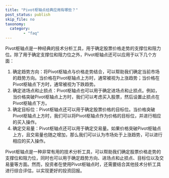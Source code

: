 ```yaml
---
title: "Pivot枢轴点经典应用有哪些？"
post_status: publish
skip_file: no
taxonomy:
  category:
        - "faq"
---
```


Pivot枢轴点是一种经典的技术分析工具，用于确定股票价格走势的支撑位和阻力位。除了用于确定支撑位和阻力位之外，Pivot枢轴点还可以应用于以下几个方面：

1. 确定趋势方向：将Pivot枢轴点与价格走势结合，可以帮助我们确定当前市场的趋势方向。当价格在Pivot枢轴点上方时，通常被视为上涨趋势；当价格在Pivot枢轴点下方时，通常被视为下跌趋势。
2. 确定进场点和止损点：Pivot枢轴点也可以用于确定进场点和止损点。例如，当价格突破Pivot枢轴点上方时，我们可以考虑买入股票，然后设置止损点在Pivot枢轴点下方。
3. 确定目标位：Pivot枢轴点还可以用于确定股票价格的目标位。当价格突破Pivot枢轴点上方时，我们可以将Pivot枢轴点作为价格的目标位，并进行相应的买入操作。
4. 确定交易量：Pivot枢轴点还可以用于确定交易量。如果价格突破Pivot枢轴点上方，且交易量也随之增加，那么我们可以认为市场处于上涨趋势，可以进行相应的买入操作。

Pivot枢轴点是一种非常有用的技术分析工具，可以帮助我们确定股票价格走势的支撑位和阻力位，同时也可以用于确定趋势方向、进场点和止损点、目标位以及交易量等方面。然而，投资者在使用Pivot枢轴点时，还需要结合其他技术分析工具进行综合评估，以实现更好的投资回报。
